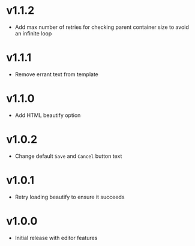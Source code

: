 v1.1.2
==================
* Add max number of retries for checking parent container size to avoid an infinite loop

v1.1.1
==================
* Remove errant text from template

v1.1.0
==================
* Add HTML beautify option

v1.0.2
==================
* Change default `Save` and `Cancel` button text

v1.0.1
==================
* Retry loading beautify to ensure it succeeds

v1.0.0
==================
* Initial release with editor features
